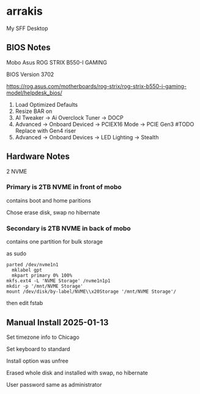 # arrakis

My SFF Desktop

## BIOS Notes
Mobo Asus ROG STRIX B550-I GAMING

BIOS Version 3702

https://rog.asus.com/motherboards/rog-strix/rog-strix-b550-i-gaming-model/helpdesk_bios/

1. Load Optimized Defaults
2. Resize BAR on
3. AI Tweaker -> Ai Overclock Tuner -> DOCP
4. Advanced -> Onboard Deviced -> PCIEX16 Mode -> PCIE Gen3 #TODO Replace with Gen4 riser
5. Advanced -> Onboard Devices -> LED Lighting -> Stealth

## Hardware Notes
2 NVME

### Primary is 2TB NVME in front of mobo
contains boot and home paritions

Chose erase disk, swap no hibernate

### Secondary is 2TB NVME in back of mobo
contains one partition for bulk storage

as sudo
```
parted /dev/nvme1n1
  mklabel gpt
  mkpart primary 0% 100%
mkfs.ext4 -L 'NVME Storage' /nvme1n1p1
mkdir -p '/mnt/NVME Storage'
mount /dev/disk/by-label/NVME\\x20Storage '/mnt/NVME Storage'/
```
then
edit fstab

## Manual Install 2025-01-13

Set timezone info to Chicago

Set keyboard to standard

Install option was unfree

Erased whole disk and installed with swap, no hibernate

User password same as administrator
